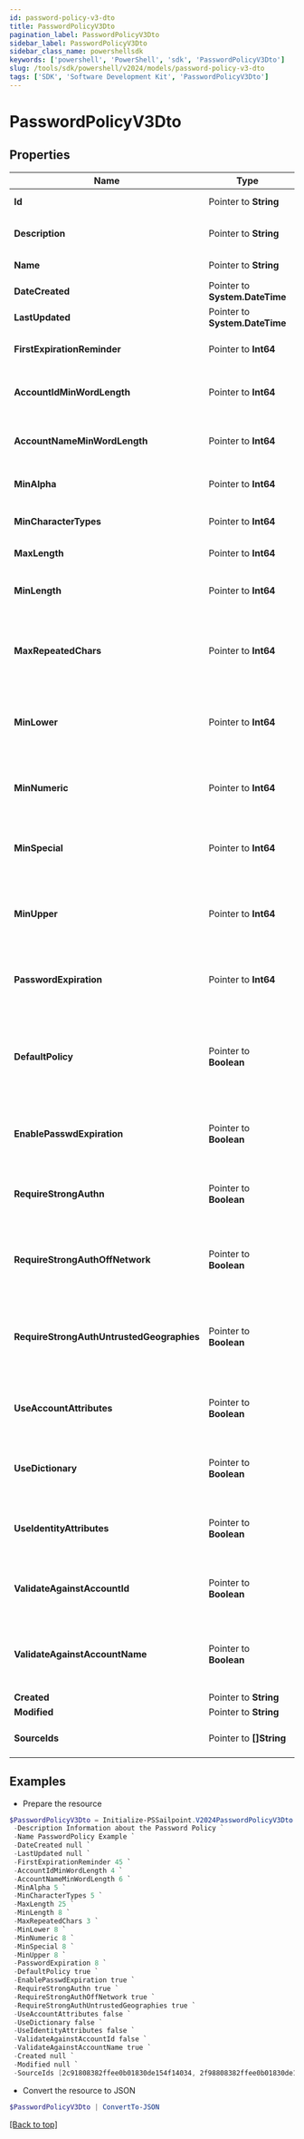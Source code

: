 ```yaml
---
id: password-policy-v3-dto
title: PasswordPolicyV3Dto
pagination_label: PasswordPolicyV3Dto
sidebar_label: PasswordPolicyV3Dto
sidebar_class_name: powershellsdk
keywords: ['powershell', 'PowerShell', 'sdk', 'PasswordPolicyV3Dto'] 
slug: /tools/sdk/powershell/v2024/models/password-policy-v3-dto
tags: ['SDK', 'Software Development Kit', 'PasswordPolicyV3Dto']
---
```



# PasswordPolicyV3Dto

## Properties

Name | Type | Description | Notes
------------ | ------------- | ------------- | -------------
**Id** |  Pointer to **String** | The password policy Id. | [optional] 
**Description** |  Pointer to **String** | Description for current password policy. | [optional] 
**Name** |  Pointer to **String** | The name of the password policy. | [optional] 
**DateCreated** |  Pointer to **System.DateTime** | Date the Password Policy was created. | [optional] 
**LastUpdated** |  Pointer to **System.DateTime** | Date the Password Policy was updated. | [optional] 
**FirstExpirationReminder** |  Pointer to **Int64** | The number of days before expiration remaninder. | [optional] 
**AccountIdMinWordLength** |  Pointer to **Int64** | The minimun length of account Id. By default is equals to -1. | [optional] 
**AccountNameMinWordLength** |  Pointer to **Int64** | The minimun length of account name. By default is equals to -1. | [optional] 
**MinAlpha** |  Pointer to **Int64** | Maximum alpha. By default is equals to 0. | [optional] 
**MinCharacterTypes** |  Pointer to **Int64** | MinCharacterTypes. By default is equals to -1. | [optional] 
**MaxLength** |  Pointer to **Int64** | Maximum length of the password. | [optional] 
**MinLength** |  Pointer to **Int64** | Minimum length of the password. By default is equals to 0. | [optional] 
**MaxRepeatedChars** |  Pointer to **Int64** | Maximum repetition of the same character in the password. By default is equals to -1. | [optional] 
**MinLower** |  Pointer to **Int64** | Minimum amount of lower case character in the password. By default is equals to 0. | [optional] 
**MinNumeric** |  Pointer to **Int64** | Minimum amount of numeric characters in the password. By default is equals to 0. | [optional] 
**MinSpecial** |  Pointer to **Int64** | Minimum amount of special symbols in the password. By default is equals to 0. | [optional] 
**MinUpper** |  Pointer to **Int64** | Minimum amount of upper case symbols in the password. By default is equals to 0. | [optional] 
**PasswordExpiration** |  Pointer to **Int64** | Number of days before current password expires. By default is equals to 90. | [optional] 
**DefaultPolicy** |  Pointer to **Boolean** | Defines whether this policy is default or not. Default policy is created automatically when an org is setup. This field is false by default. | [optional] [default to $false]
**EnablePasswdExpiration** |  Pointer to **Boolean** | Defines whether this policy is enabled to expire or not. This field is false by default. | [optional] [default to $false]
**RequireStrongAuthn** |  Pointer to **Boolean** | Defines whether this policy require strong Auth or not. This field is false by default. | [optional] [default to $false]
**RequireStrongAuthOffNetwork** |  Pointer to **Boolean** | Defines whether this policy require strong Auth of network or not. This field is false by default. | [optional] [default to $false]
**RequireStrongAuthUntrustedGeographies** |  Pointer to **Boolean** | Defines whether this policy require strong Auth for untrusted geographies. This field is false by default. | [optional] [default to $false]
**UseAccountAttributes** |  Pointer to **Boolean** | Defines whether this policy uses account attributes or not. This field is false by default. | [optional] [default to $false]
**UseDictionary** |  Pointer to **Boolean** | Defines whether this policy uses dictionary or not. This field is false by default. | [optional] [default to $false]
**UseIdentityAttributes** |  Pointer to **Boolean** | Defines whether this policy uses identity attributes or not. This field is false by default. | [optional] [default to $false]
**ValidateAgainstAccountId** |  Pointer to **Boolean** | Defines whether this policy validate against account id or not. This field is false by default. | [optional] [default to $false]
**ValidateAgainstAccountName** |  Pointer to **Boolean** | Defines whether this policy validate against account name or not. This field is false by default. | [optional] [default to $false]
**Created** |  Pointer to **String** |  | [optional] 
**Modified** |  Pointer to **String** |  | [optional] 
**SourceIds** |  Pointer to **[]String** | List of sources IDs managed by this password policy. | [optional] 

## Examples

- Prepare the resource
```powershell
$PasswordPolicyV3Dto = Initialize-PSSailpoint.V2024PasswordPolicyV3Dto  -Id 2c91808e7d976f3b017d9f5ceae440c8 `
 -Description Information about the Password Policy `
 -Name PasswordPolicy Example `
 -DateCreated null `
 -LastUpdated null `
 -FirstExpirationReminder 45 `
 -AccountIdMinWordLength 4 `
 -AccountNameMinWordLength 6 `
 -MinAlpha 5 `
 -MinCharacterTypes 5 `
 -MaxLength 25 `
 -MinLength 8 `
 -MaxRepeatedChars 3 `
 -MinLower 8 `
 -MinNumeric 8 `
 -MinSpecial 8 `
 -MinUpper 8 `
 -PasswordExpiration 8 `
 -DefaultPolicy true `
 -EnablePasswdExpiration true `
 -RequireStrongAuthn true `
 -RequireStrongAuthOffNetwork true `
 -RequireStrongAuthUntrustedGeographies true `
 -UseAccountAttributes false `
 -UseDictionary false `
 -UseIdentityAttributes false `
 -ValidateAgainstAccountId false `
 -ValidateAgainstAccountName true `
 -Created null `
 -Modified null `
 -SourceIds [2c91808382ffee0b01830de154f14034, 2f98808382ffee0b01830de154f12134]
```

- Convert the resource to JSON
```powershell
$PasswordPolicyV3Dto | ConvertTo-JSON
```


[[Back to top]](#) 

